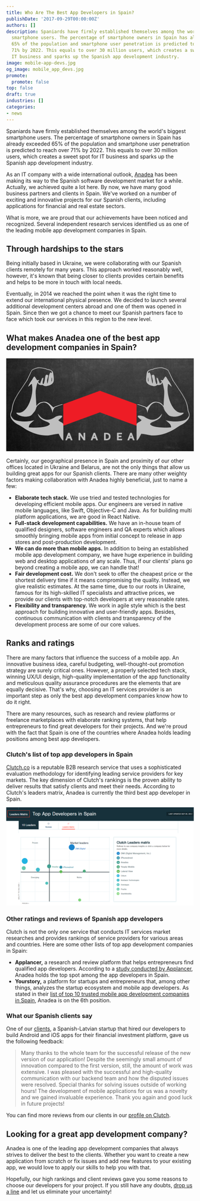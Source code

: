 ```yaml
---
title: Who Are The Best App Developers in Spain?
publishDate: '2017-09-29T00:00:00Z'
authors: []
description: Spaniards have firmly established themselves among the world's biggest
  smartphone users. The percentage of smartphone owners in Spain has already exceeded
  65% of the population and smartphone user penetration is predicted to reach over
  71% by 2022. This equals to over 30 million users, which creates a sweet spot for
  IT business and sparks up the Spanish app development industry.
image: mobile-app-devs.jpg
og_image: mobile_app_devs.jpg
promote:
  promote: false
top: false
draft: true
industries: []
categories:
- news
---
```

Spaniards have firmly established themselves among the world's biggest smartphone users. The percentage of smartphone owners in Spain has already exceeded 65% of the population and smartphone user penetration is predicted to reach over 71% by 2022. This equals to over 30 million users, which creates a sweet spot for IT business and sparks up the Spanish app development industry.

As an IT company with a wide international outlook, [Anadea](https://anadea.info/) has been making its way to the Spanish software development market for a while. Actually, we achieved quite a lot here. By now, we have many good business partners and clients in Spain. We've worked on a number of exciting and innovative projects for our Spanish clients, including applications for financial and real estate sectors.

What is more, we are proud that our achievements have been noticed and recognized. Several independent research services identified us as one of the leading mobile app development companies in Spain.

## Through hardships to the stars

Being initially based in Ukraine, we were collaborating with our Spanish clients remotely for many years. This approach worked reasonably well, however, it's known that being closer to clients provides certain benefits and helps to be more in touch with local needs.

Eventually, in 2014 we reached the point when it was the right time to extend our international physical presence. We decided to launch several additional development centers abroad and one of them was opened in Spain. Since then we got a chance to meet our Spanish partners face to face which took our services in this region to the new level.

## What makes Anadea one of the best app development companies in Spain?

![What makes Anadea one of the best app developers](anadea-strength.jpg)

Certainly, our geographical presence in Spain and proximity of our other offices located in Ukraine and Belarus, are not the only things that allow us building great apps for our Spanish clients. There are many other weighty factors making collaboration with Anadea highly beneficial, just to name a few:

* **Elaborate tech stack.** We use tried and tested technologies for developing efficient mobile apps. Our engineers are versed in native mobile languages, like Swift, Objective-C and Java. As for building multi platform applications, we are good in React Native.
* **Full-stack development capabilities.** We have an in-house team of qualified designers, software engineers and QA experts which allows smoothly bringing mobile apps from initial concept to release in app stores and post-production development.
* **We can do more than mobile apps.** In addition to being an established mobile app development company, we have huge experience in building web and desktop applications of any scale. Thus, if our clients' plans go beyond creating a mobile app, we can handle that!
* **Fair development cost.** We don't seek to offer the cheapest price or the shortest delivery time if it means compromising the quality. Instead, we give realistic estimates. At the same time, due to our roots in Ukraine, famous for its high-skilled IT specialists and attractive prices, we provide our clients with top-notch developers at very reasonable rates.
* **Flexibility and transparency.** We work in agile style which is the best approach for building innovative and user-friendly apps. Besides, continuous communication with clients and transparency of the development process are some of our core values.

## Ranks and ratings

There are many factors that influence the success of a mobile app. An innovative business idea, careful budgeting, well-thought-out promotion strategy are surely critical ones. However, a properly selected tech stack, winning UX/UI design, high-quality implementation of the app functionality and meticulous quality assurance procedures are the elements that are equally decisive. That's why, choosing an IT services provider is an important step as only the best app development companies know how to do it right.

There are many resources, such as research and review platforms or freelance marketplaces with elaborate ranking systems, that help entrepreneurs to find great developers for their projects. And we're proud with the fact that Spain is one of the countries where Anadea holds leading positions among best app developers.

### Clutch's list of top app developers in Spain

<a href="https://clutch.co/" rel="nofollow" target="_blank">Clutch.co</a> is a reputable B2B research service that uses a sophisticated evaluation methodology for identifying leading service providers for key markets. The key dimension of Clutch's rankings is the proven ability to deliver results that satisfy clients and meet their needs. According to Clutch's leaders matrix, Anadea is currently the third best app developer in Spain.

![Top app developers in Spain by Clutch](spain-top-app-developers-200917.png)

### Other ratings and reviews of Spanish app developers

Clutch is not the only one service that conducts IT services market researches and provides rankings of service providers for various areas and countries. Here are some other lists of top app development companies in Spain:

* **Applancer,** a research and review platform that helps entrepreneurs find qualified app developers. According to a <a href="https://www.applancer.co/blog/hire-these-top-3-trusted-mobile-app-developers-from-spain" rel="nofollow" target="_blank">study conducted by Applancer</a>, Anadea holds the top spot among the app developers in Spain.
* **Yourstory,** a platform for startups and entrepreneurs that, among other things, analyzes the startup ecosystem and mobile app developers. As stated in their <a href="https://yourstory.com/read/67aa125c30-top-10-trusted-mobile-app-development-companies-in-spain-madrid-barcelona" rel="nofollow" target="_blank">list of top 10 trusted mobile app development companies in Spain</a>, Anadea is on the 6th position.

### What our Spanish clients say

One of our [clients](https://anadea.info/projects/viventor), a Spanish-Latvian startup that hired our developers to build Android and iOS apps for their financial investment platform, gave us the following feedback:

> Many thanks to the whole team for the successful release of the new version of our application! Despite the seemingly small amount of innovation compared to the first version, still, the amount of work was extensive. I was pleased with the successful and high-quality communication with our backend team and how the disputed issues were resolved. Special thanks for solving issues outside of working hours! The development of mobile applications for us was a novelty and we gained invaluable experience. Thank you again and good luck in future projects!

You can find more reviews from our clients in our [profile on Clutch](https://clutch.co/profile/anadea).

## Looking for a great app development company?

Anadea is one of the leading app development companies that always strives to deliver the best to the clients. Whether you want to create a new application from scratch or fix issues and add new features to your existing app, we would love to apply our skills to help you with that.

Hopefully, our high rankings and client reviews gave you some reasons to choose our developers for your project. If you still have any doubts, [drop us a line](https://anadea.info/contacts) and let us eliminate your uncertainty!
